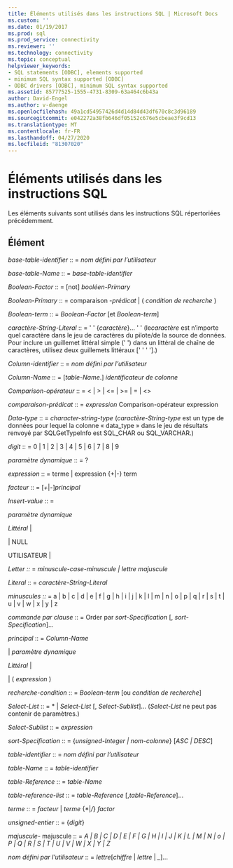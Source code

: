 ```yaml
---
title: Éléments utilisés dans les instructions SQL | Microsoft Docs
ms.custom: ''
ms.date: 01/19/2017
ms.prod: sql
ms.prod_service: connectivity
ms.reviewer: ''
ms.technology: connectivity
ms.topic: conceptual
helpviewer_keywords:
- SQL statements [ODBC], elements supported
- minimum SQL syntax supported [ODBC]
- ODBC drivers [ODBC], minimum SQL syntax supported
ms.assetid: 85777525-1555-4731-8309-63a464c6b43a
author: David-Engel
ms.author: v-daenge
ms.openlocfilehash: 49a1cd54957426d4d14d84d43df670c8c3d96189
ms.sourcegitcommit: e042272a38fb646df05152c676e5cbeae3f9cd13
ms.translationtype: MT
ms.contentlocale: fr-FR
ms.lasthandoff: 04/27/2020
ms.locfileid: "81307020"
---
```

# <a name="elements-used-in-sql-statements"></a>Éléments utilisés dans les instructions SQL
Les éléments suivants sont utilisés dans les instructions SQL répertoriées précédemment.  
  
## <a name="element"></a>Élément  
 *base-table-identifier* :: = *nom défini par l’utilisateur*  
  
 *base-table-Name* :: = *base-table-identifier*  
  
 *Boolean-Factor* :: = [not] *booléen-Primary*  
  
 *Boolean-Primary* :: = comparaison *-prédicat* &#124; ( *condition de recherche* )  
  
 *Boolean-term* :: = *Boolean-Factor* [et *Boolean-term*]  
  
 *caractère-String-Literal* :: = ' ' {*caractère*}... ' ' (le*caractère* est n’importe quel caractère dans le jeu de caractères du pilote/de la source de données. Pour inclure un guillemet littéral simple (' ') dans un littéral de chaîne de caractères, utilisez deux guillemets littéraux [' ' ' '].)  
  
 *Column-identifier* :: = *nom défini par l’utilisateur*  
  
 *Column-Name* :: = [*table-Name*.] *identificateur de colonne*  
  
 *Comparison-opérateur* :: = < &#124; > &#124; \<= &#124; >= &#124; = &#124; <>  
  
 *comparaison-prédicat* :: = *expression* Comparison-opérateur expression  
  
 *Data-type* :: = *character-string-type* (*caractère-String-type* est un type de données pour lequel la colonne « data_type » dans le jeu de résultats renvoyé par SQLGetTypeInfo est SQL_CHAR ou SQL_VARCHAR.)  
  
 *digit* :: = 0 &#124; 1 &#124; 2 &#124; 3 &#124; 4 &#124; 5 &#124; 6 &#124; 7 &#124; 8 &#124; 9  
  
 *paramètre dynamique* :: = ?  
  
 *expression* :: = terme &#124; expression {+&#124;-} term  
  
 *facteur* :: = [*+*&#124;*-*]*principal*  
  
 *Insert-value* :: =  
  
 *paramètre dynamique*  
  
 *Littéral* &#124;  
  
 &#124; NULL  
  
 UTILISATEUR &#124;  
  
 *Letter ::* = *minuscule-case-minuscule &#124; lettre majuscule*  
  
 *Literal* :: = *caractère-String-Literal*  
  
 *minuscules ::* = a &#124; b &#124; c &#124; d &#124; e &#124; f &#124; g &#124; h &#124; i &#124; j &#124; k &#124; l &#124; m &#124; n &#124; o &#124; p &#124; q &#124; r &#124; s &#124; t &#124; u &#124; v &#124; w &#124; x &#124; y &#124; z  
  
 *commande par clause* :: = Order par *sort-Specification* [, *sort-Specification*]...  
  
 *principal* :: = *Column-Name*  
  
 &#124; *paramètre dynamique*  
  
 *Littéral* &#124;  
  
 &#124; ( *expression* )  
  
 *recherche-condition* :: = *Boolean-term* [ou *condition de recherche*]  
  
 *Select-List* :: = \* &#124; *Select-List* [, *Select-Sublist*]...  (*Select-List* ne peut pas contenir de paramètres.)  
  
 *Select-Sublist* :: = *expression*  
  
 *sort-Specification* :: = {*unsigned-Integer &#124; nom-colonne*} [*ASC &#124; DESC*]  
  
 *table-identifier* :: = *nom défini par l’utilisateur*  
  
 *table-Name* :: = *table-identifier*  
  
 *table-Reference* :: = *table-Name*  
  
 *table-reference-list* :: = *table-Reference* [,*table-Reference*]...  
  
 *terme* :: = *facteur* &#124; *terme* {\*&#124;*/*} *factor*  
  
 *unsigned-entier* :: = {*digit*}  
  
 *majuscule-* majuscule :: = *A &#124; B &#124; C &#124; D &#124; E &#124; F &#124; G &#124; H &#124; I &#124; J &#124; K &#124; L &#124; M &#124; N &#124; o &#124; P &#124; Q &#124; R &#124; S &#124; T &#124; U &#124; V &#124; W &#124; X &#124; Y &#124; Z*  
  
 *nom défini par l’utilisateur* :: = *lettre*[*chiffre* &#124; *lettre* &#124; *_*]...
